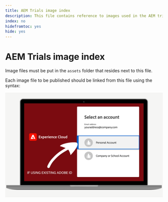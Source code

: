 ```yaml
---
title: AEM Trials image index
description: This file contains reference to images used in the AEM trials marketing materials.
index: no
hidefromtoc: yes
hide: yes
---
```


# AEM Trials image index

Image files must be put in the `assets` folder that resides next to this file.

Each image file to be published should be linked from this file using the syntax:

![Trial ready email image personal account](./assets/select-personal-account.png)

